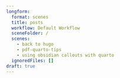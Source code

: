 ```yaml
---
longform:
  format: scenes
  title: posts
  workflow: Default Workflow
  sceneFolder: /
  scenes:
    - back to hugo
    - pdf-quarto-tips
    - using obsidian callouts with quarto
  ignoredFiles: []
draft: true
---
```

